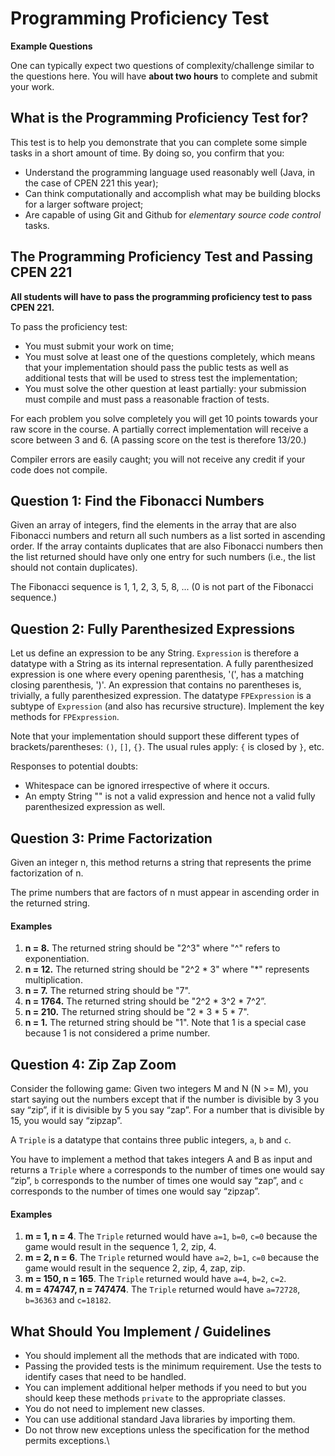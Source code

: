 Programming Proficiency Test 
=========
**Example Questions**

One can typically expect two questions of complexity/challenge similar to the questions here. You will have **about two hours** to complete and submit your work.

## What is the Programming Proficiency Test for?

This test is to help you demonstrate that you can complete some simple tasks in a short amount of time. By doing so, you confirm that you:
* Understand the programming language used reasonably well (Java, in the case of CPEN 221 this year);
* Can think computationally and accomplish what may be building blocks for a larger software project;
* Are capable of using Git and Github for _elementary source code control_ tasks.

## The Programming Proficiency Test and Passing CPEN 221

**All students will have to pass the programming proficiency test to pass CPEN 221.**

To pass the proficiency test:
* You must submit your work on time;
* You must solve at least one of the questions completely, which means that your implementation should pass the public tests as well as additional tests that will be used to stress test the implementation;
* You must solve the other question at least partially: your submission must compile and must pass a reasonable fraction of tests.

For each problem you solve completely you will get 10 points towards your raw score in the course. A partially correct implementation will receive a score between 3 and 6. (A passing score on the test is therefore 13/20.) 

Compiler errors are easily caught; you will not receive any credit if your code does not compile.

## Question 1: Find the Fibonacci Numbers

Given an array of integers, find the elements in the array that are also Fibonacci numbers and return all such numbers as a list sorted in ascending order. If the array containts duplicates that are also Fibonacci numbers then the list returned should have only one entry for such numbers (i.e., the list should not contain duplicates).

The Fibonacci sequence is 1, 1, 2, 3, 5, 8, ... (0 is not part of the Fibonacci sequence.)

## Question 2: Fully Parenthesized Expressions

Let us define an expression to be any String. `Expression` is therefore a datatype with a String as its internal representation. A fully parenthesized expression is one where every opening parenthesis, '(', has a matching closing parenthesis, ')'. An expression that contains no parentheses is, trivially, a fully parenthesized expression. The datatype `FPExpression` is a subtype of `Expression` (and also has recursive structure). Implement the key methods for `FPExpression`.

Note that your implementation should support these different types of brackets/parentheses: `()`, `[]`, `{}`. The usual rules apply: `{` is closed by `}`, etc.

Responses to potential doubts:
+ Whitespace can be ignored irrespective of where it occurs.
+ An empty String "" is not a valid expression and hence not a valid fully parenthesized expression as well.

## Question 3: Prime Factorization

Given an integer n, this method returns a string that represents the prime factorization of n.
	 
The prime numbers that are factors of n must appear in ascending order in the returned string.

#### Examples
1. **n = 8.** The returned string should be "2^3" where "^" refers to exponentiation.
1. **n = 12.** The returned string should be "2^2 * 3" where "*" represents multiplication.
1. **n = 7.** The returned string should be "7".
1. **n = 1764.** The returned string should be "2^2 * 3^2 * 7^2”.
1. **n = 210.** The returned string should be "2 * 3 * 5 * 7".
1. **n = 1.** The returned string should be "1". Note that 1 is a special case because 1 is not considered a prime number.

## Question 4: Zip Zap Zoom

Consider the following game: Given two integers M and N (N >= M), you start saying out the numbers except that if the number is divisible by 3 you say “zip”, if it is divisible by 5 you say “zap”. For a number that is divisible by 15, you would say “zipzap”.

A `Triple` is a datatype that contains three public integers, `a`, `b` and `c`.

You have to implement a method that takes integers A and B as input and returns a `Triple` where `a` corresponds to the number of times one would say “zip”, `b` corresponds to the number of times one would say “zap”, and `c` corresponds to the number of times one would say “zipzap”.

#### Examples

1. **m = 1, n = 4**. The `Triple` returned would have `a=1`, `b=0`, `c=0` because the game would result in the sequence 1, 2, zip, 4.
1. **m = 2, n = 6**. The `Triple` returned would have `a=2`, `b=1`, `c=0` because the game would result in the sequence 2, zip, 4, zap, zip.
1. **m = 150, n = 165**. The `Triple` returned would have `a=4`, `b=2`, `c=2`.
1. **m = 474747, n = 747474**. The `Triple` returned would have `a=72728`, `b=36363` and `c=18182`.

## What Should You Implement / Guidelines

+ You should implement all the methods that are indicated with `TODO`.
+ Passing the provided tests is the minimum requirement. Use the tests to identify cases that need to be handled.
+ You can implement additional helper methods if you need to but you should keep these methods `private` to the appropriate classes.
+ You do not need to implement new classes.
+ You can use additional standard Java libraries by importing them.
+ Do not throw new exceptions unless the specification for the method permits exceptions.\